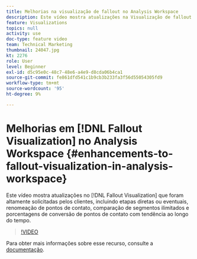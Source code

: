 ```yaml
---
title: Melhorias na visualização de fallout no Analysis Workspace
description: Este vídeo mostra atualizações na Visualização de fallout que foram altamente solicitadas pelos clientes, incluindo etapas diretas ou eventuais, renomeação de pontos de contato, comparação de segmentos ilimitados e porcentagens de conversão de pontos de contato de tendência ao longo do tempo.
feature: Visualizations
topics: null
activity: use
doc-type: feature video
team: Technical Marketing
thumbnail: 24047.jpg
kt: 2276
role: User
level: Beginner
exl-id: d5c95e0c-48c7-48e6-a4e9-d8cda06b4ca1
source-git-commit: fe861dfd541c1b9cb3b233fa3f56d55054305fd9
workflow-type: tm+mt
source-wordcount: '95'
ht-degree: 9%

---
```


# Melhorias em [!DNL Fallout Visualization] no Analysis Workspace {#enhancements-to-fallout-visualization-in-analysis-workspace}

Este vídeo mostra atualizações no [!DNL Fallout Visualization] que foram altamente solicitadas pelos clientes, incluindo etapas diretas ou eventuais, renomeação de pontos de contato, comparação de segmentos ilimitados e porcentagens de conversão de pontos de contato com tendência ao longo do tempo.

>[!VIDEO](https://video.tv.adobe.com/v/24047/?quality=12)

Para obter mais informações sobre esse recurso, consulte a [documentação](https://experienceleague.adobe.com/docs/analytics/analyze/analysis-workspace/visualizations/fallout/fallout-flow.html?lang=en).
